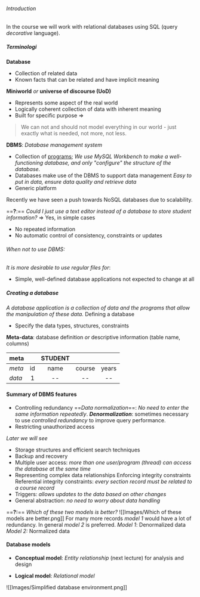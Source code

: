 ###### *Introduction*
In the course we will work with relational databases using SQL (query *decorative* language). 

##### **Terminologi**

**Database**
- Collection of related data
- Known facts that can be related and have implicit meaning

**Miniworld** *or* **universe of discourse (UoD)**
- Represents some aspect of the real world
- Logically coherent collection of data with inherent meaning
- Built for specific purpose
$\Rightarrow$
>We can not and should not model everything in our world - just exactly what is needed, not more, not less.

**DBMS**: *Database management system*
- Collection of <u>programs</u>; 
	*We use MySQL Workbench to make a well-functioning database, and only "configure" the structure of the database.*
- Databases make use of the DBMS to support data management
	*Easy to put in data, ensure data quality and retrieve data*
- Generic platform
	
Recently we have seen a push towards NoSQL databases due to scalability. 

==**?**:== *Could I just use a text editor instead of a database to store student information?*
$\Rightarrow$ Yes, in simple cases
- No repeated information
- No automatic control of consistency, constraints or updates
###### When not to use DBMS:
*It is more desirable to use regular files for*:
- Simple, well-defined database applications not expected to change at all

##### Creating a database
*A database application is a collection of data and the programs that allow the manipulation of these data.*
Defining a database
- Specify the data types, structures, constraints

**Meta-data**: database definition *or* descriptive information (table name, columns)

| meta   |     | STUDENT |        |       |
| ------ | :-: | :-----: | :----: | :---: |
| *meta* | id  |  name   | course | years |
| *data* |  1  |   --    |   --   |  --   |

#### Summary of DBMS features
- Controlling redundancy
		==*Data normalization*==: *No need to enter the same information repeatedly*.
			***Denormalization***: sometimes necessary to use *controlled redundancy* to improve query performance.
- Restricting unauthorized access

*Later we will see*
- Storage structures and efficient search techniques
- Backup and recovery
- Multiple user access: *more than one user/program (thread) can access the database at the same time*
- Representing complex data relationships
		Enforcing integrity constraints
		Referential integrity constraints: *every section record must be related to a course record*
- Triggers: *allows updates to the data based on other changes*
- General abstraction: *no need to worry about data handling*

==**?:**== *Which of these two models is better?*
![[Images/Which of these models are better.png]]
For many more records *model 1* would have a lot of redundancy. In general *model 2* is preferred.
*Model 1*: Denormalized data
*Model 2:* Normalized data

#### Database models
* **Conceptual model**: *Entity relationship* (next lecture)
	for analysis and design
- **Logical model**: *Relational model*

![[Images/Simplified database environment.png]]
